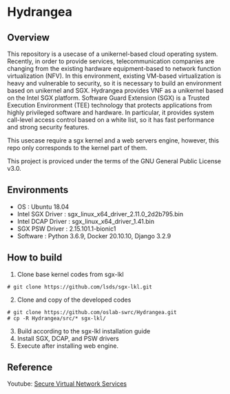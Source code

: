 # Hydrangea

## Overview

This repository is a usecase of a unikernel-based cloud operating system.
Recently, in order to provide services, telecommunication companies are changing from the existing hardware equipment-based to network function virtualization (NFV). In this environment, existing VM-based virtualization is heavy and vulnerable to security, so it is necessary to build an environment based on unikernel and SGX.
Hydrangea provides VNF as a unikernel based on the Intel SGX platform. Software Guard Extension (SGX) is a Trusted Execution Environment (TEE) technology that protects applications from highly privileged software and hardware. In particular, it provides system call-level access control based on a white list, so it has fast performance and strong security features.

This usecase require a sgx kernel and a web servers engine, however, this repo only corresponds to the kernel part of them.

This project is proviced under the terms of the GNU General Public License v3.0.

## Environments

- OS : Ubuntu 18.04
- Intel SGX Driver : sgx_linux_x64_driver_2.11.0_2d2b795.bin
- Intel DCAP Driver : sgx_linux_x64_driver_1.41.bin
- SGX PSW Driver : 2.15.101.1-bionic1
- Software : Python 3.6.9, Docker 20.10.10, Django 3.2.9

## How to build

1. Clone base kernel codes from sgx-lkl
```
# git clone https://github.com/lsds/sgx-lkl.git
```
2. Clone and copy of the developed codes
```
# git clone https://github.com/oslab-swrc/Hydrangea.git
# cp -R Hydrangea/src/* sgx-lkl/
```
3. Build according to the sgx-lkl installation guide
4. Install SGX, DCAP, and PSW drivers
5. Execute after installing web engine.

## Reference 

Youtube: [Secure Virtual Network Services](https://youtu.be/w7xDt8hplo8)

